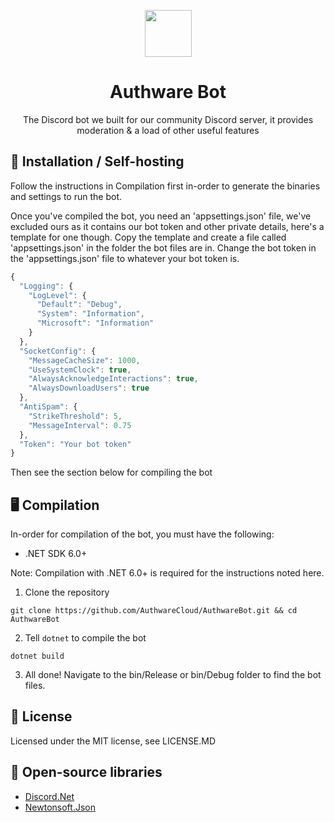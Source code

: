 <p align="center">
  <img src="https://github.com/AuthwareCloud/AuthwareDotNet/raw/main/authware-s.png" width="75" height="75">
  <h1 align="center">Authware Bot</h1>
  <p align="center">The Discord bot we built for our community Discord server, it provides moderation &amp; a load of other useful features</p>
</p>

## 📲 Installation / Self-hosting
Follow the instructions in Compilation first in-order to generate the binaries and settings to run the bot.

Once you've compiled the bot, you need an 'appsettings.json' file, we've excluded ours as it contains our bot token and other private details, here's a template for one though. Copy the template and create a file called 'appsettings.json' in the folder the bot files are in. Change the bot token in the 'appsettings.json' file to whatever your bot token is.

```js
{
  "Logging": {
    "LogLevel": {
      "Default": "Debug",
      "System": "Information",
      "Microsoft": "Information"
    }
  },
  "SocketConfig": {
    "MessageCacheSize": 1000,
    "UseSystemClock": true,
    "AlwaysAcknowledgeInteractions": true,
    "AlwaysDownloadUsers": true
  },
  "AntiSpam": {
    "StrikeThreshold": 5,
    "MessageInterval": 0.75
  },
  "Token": "Your bot token"
}
```

Then see the section below for compiling the bot

## 🖥️ Compilation
In-order for compilation of the bot, you must have the following:

- .NET SDK 6.0+

Note: Compilation with .NET 6.0+ is required for the instructions noted here.

1. Clone the repository

```
git clone https://github.com/AuthwareCloud/AuthwareBot.git && cd AuthwareBot
```

2. Tell `dotnet` to compile the bot

```
dotnet build
```

3. All done! Navigate to the bin/Release or bin/Debug folder to find the bot files.

## 📜 License
Licensed under the MIT license, see LICENSE.MD

## 📖 Open-source libraries
- [Discord.Net](https://github.com/discord-net/Discord.Net)
- [Newtonsoft.Json](https://github.com/JamesNK/Newtonsoft.Json)
